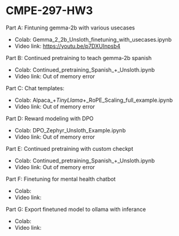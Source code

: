 # CMPE-297-HW3


Part A: Fintuning gemma-2b with various usecases
- Colab: Gemma_2_2b_Unsloth_finetuning_with_usecases.ipynb
- Video link: https://youtu.be/p7DXUInpsb4

Part B: Continued pretraining to teach gemma-2b spanish
- Colab: Continued_pretraining_Spanish_+_Unsloth.ipynb
- Video link: Out of memory error

Part C: Chat templates:
- Colab: Alpaca_+_TinyLlama_+_RoPE_Scaling_full_example.ipynb
- Video link: Out of memory error

Part D: Reward modeling with DPO
- Colab: DPO_Zephyr_Unsloth_Example.ipynb
- Video link: Out of memory error

Part E: Continued pretraining with custom checkpt
- Colab: Continued_pretraining_Spanish_+_Unsloth.ipynb
- Video link: Out of memory error

Part F: Finetuning for mental health chatbot
- Colab: 
- Video link:

Part G: Export finetuned model to ollama with inferance
- Colab:
- Video link:
